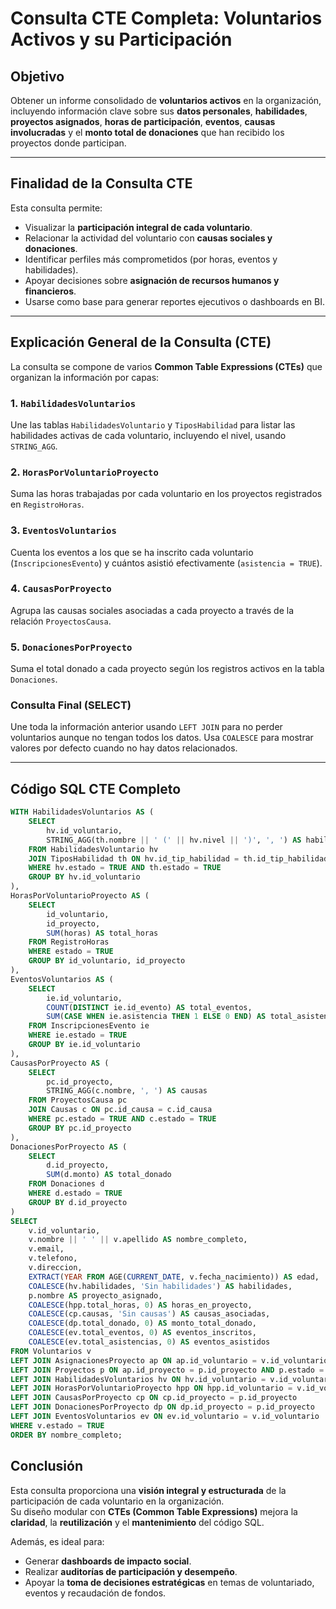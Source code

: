# Consulta CTE Completa: Voluntarios Activos y su Participación

## Objetivo

Obtener un informe consolidado de **voluntarios activos** en la organización, incluyendo información clave sobre sus **datos personales**, **habilidades**, **proyectos asignados**, **horas de participación**, **eventos**, **causas involucradas** y el **monto total de donaciones** que han recibido los proyectos donde participan.

---

## Finalidad de la Consulta CTE

Esta consulta permite:

- Visualizar la **participación integral de cada voluntario**.
- Relacionar la actividad del voluntario con **causas sociales y donaciones**.
- Identificar perfiles más comprometidos (por horas, eventos y habilidades).
- Apoyar decisiones sobre **asignación de recursos humanos y financieros**.
- Usarse como base para generar reportes ejecutivos o dashboards en BI.

---

## Explicación General de la Consulta (CTE)

La consulta se compone de varios **Common Table Expressions (CTEs)** que organizan la información por capas:

### 1. `HabilidadesVoluntarios`

Une las tablas `HabilidadesVoluntario` y `TiposHabilidad` para listar las habilidades activas de cada voluntario, incluyendo el nivel, usando `STRING_AGG`.

### 2. `HorasPorVoluntarioProyecto`

Suma las horas trabajadas por cada voluntario en los proyectos registrados en `RegistroHoras`.

### 3. `EventosVoluntarios`

Cuenta los eventos a los que se ha inscrito cada voluntario (`InscripcionesEvento`) y cuántos asistió efectivamente (`asistencia = TRUE`).

### 4. `CausasPorProyecto`

Agrupa las causas sociales asociadas a cada proyecto a través de la relación `ProyectosCausa`.

### 5. `DonacionesPorProyecto`

Suma el total donado a cada proyecto según los registros activos en la tabla `Donaciones`.

### Consulta Final (SELECT)

Une toda la información anterior usando `LEFT JOIN` para no perder voluntarios aunque no tengan todos los datos. Usa `COALESCE` para mostrar valores por defecto cuando no hay datos relacionados.

---

## Código SQL CTE Completo

```sql
WITH HabilidadesVoluntarios AS (
    SELECT 
        hv.id_voluntario,
        STRING_AGG(th.nombre || ' (' || hv.nivel || ')', ', ') AS habilidades
    FROM HabilidadesVoluntario hv
    JOIN TiposHabilidad th ON hv.id_tip_habilidad = th.id_tip_habilidad
    WHERE hv.estado = TRUE AND th.estado = TRUE
    GROUP BY hv.id_voluntario
),
HorasPorVoluntarioProyecto AS (
    SELECT 
        id_voluntario,
        id_proyecto,
        SUM(horas) AS total_horas
    FROM RegistroHoras
    WHERE estado = TRUE
    GROUP BY id_voluntario, id_proyecto
),
EventosVoluntarios AS (
    SELECT 
        ie.id_voluntario,
        COUNT(DISTINCT ie.id_evento) AS total_eventos,
        SUM(CASE WHEN ie.asistencia THEN 1 ELSE 0 END) AS total_asistencias
    FROM InscripcionesEvento ie
    WHERE ie.estado = TRUE
    GROUP BY ie.id_voluntario
),
CausasPorProyecto AS (
    SELECT 
        pc.id_proyecto,
        STRING_AGG(c.nombre, ', ') AS causas
    FROM ProyectosCausa pc
    JOIN Causas c ON pc.id_causa = c.id_causa
    WHERE pc.estado = TRUE AND c.estado = TRUE
    GROUP BY pc.id_proyecto
),
DonacionesPorProyecto AS (
    SELECT 
        d.id_proyecto,
        SUM(d.monto) AS total_donado
    FROM Donaciones d
    WHERE d.estado = TRUE
    GROUP BY d.id_proyecto
)
SELECT 
    v.id_voluntario,
    v.nombre || ' ' || v.apellido AS nombre_completo,
    v.email,
    v.telefono,
    v.direccion,
    EXTRACT(YEAR FROM AGE(CURRENT_DATE, v.fecha_nacimiento)) AS edad,
    COALESCE(hv.habilidades, 'Sin habilidades') AS habilidades,
    p.nombre AS proyecto_asignado,
    COALESCE(hpp.total_horas, 0) AS horas_en_proyecto,
    COALESCE(cp.causas, 'Sin causas') AS causas_asociadas,
    COALESCE(dp.total_donado, 0) AS monto_total_donado,
    COALESCE(ev.total_eventos, 0) AS eventos_inscritos,
    COALESCE(ev.total_asistencias, 0) AS eventos_asistidos
FROM Voluntarios v
LEFT JOIN AsignacionesProyecto ap ON ap.id_voluntario = v.id_voluntario AND ap.estado = TRUE
LEFT JOIN Proyectos p ON ap.id_proyecto = p.id_proyecto AND p.estado = TRUE
LEFT JOIN HabilidadesVoluntarios hv ON hv.id_voluntario = v.id_voluntario
LEFT JOIN HorasPorVoluntarioProyecto hpp ON hpp.id_voluntario = v.id_voluntario AND hpp.id_proyecto = p.id_proyecto
LEFT JOIN CausasPorProyecto cp ON cp.id_proyecto = p.id_proyecto
LEFT JOIN DonacionesPorProyecto dp ON dp.id_proyecto = p.id_proyecto
LEFT JOIN EventosVoluntarios ev ON ev.id_voluntario = v.id_voluntario
WHERE v.estado = TRUE
ORDER BY nombre_completo;
```

## Conclusión

Esta consulta proporciona una **visión integral y estructurada** de la participación de cada voluntario en la organización.  
Su diseño modular con **CTEs (Common Table Expressions)** mejora la **claridad**, la **reutilización** y el **mantenimiento** del código SQL.  

Además, es ideal para:

- Generar **dashboards de impacto social**.
- Realizar **auditorías de participación y desempeño**.
- Apoyar la **toma de decisiones estratégicas** en temas de voluntariado, eventos y recaudación de fondos.

